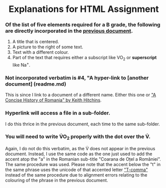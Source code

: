 <h1 align=center> Explanations for HTML Assignment </h1>

### Of the list of five elements required for a B grade, the following are directly incorporated in the [previous document](/HTML_Project/Tudor_Muresan_30095500.md).

1. A title that is centered.
2. A picture to the right of some text.
3. Text with a different colour.
5. Part of the text that requires either a subscript like VO<sub>2</sub> or **superscript** like Na<sup>+</sup>.

<h3> Not incorporated verbatim is #4, "A hyper-link to [another document] (readme.md) </h3>

This is since I link to a document of a different name. Either this one or ["A Concise History of Romania" by Keith Hitchins](/SubFolder/A_Concise_History_of_Romania.pdf).

### Hyperlink will access a file in a sub-folder.

I do this thrice in the previous document, each time to the same sub-folder. 

### You will need to write V&#775;O<sub>2</sub> properly with the dot over the V&#775;. 

Again, I do not do this verbatim, as the V&#775; does not appear in the previous document. Instead, I use the same code as the one just used to add the accent atop the "a" in the Romanian sub-title "Coarana de O&#539;el a Roma&#770;niei". The same procedure was used. Please note that the accent below the "t" in the same phrase uses the unicode of that accented letter ["T-comma"](https://en.wikipedia.org/wiki/%C8%9A) instead of the same procedure due to alignment errors relating to the colouring of the phrase in the previous document. 

<br>

